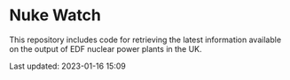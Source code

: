 # Nuke Watch

This repository includes code for retrieving the latest information available on the output of EDF nuclear power plants in the UK.

Last updated: 2023-01-16 15:09